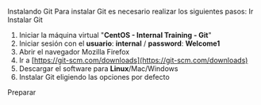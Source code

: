 Instalando Git
Para instalar Git es necesario realizar los siguientes pasos:
Ir 
Instalar Git
 1. Iniciar la máquina virtual "**CentOS - Internal Training - Git**"
 2. Iniciar sesión con el **usuario**: **internal** / **password**: **Welcome1**
 3. Abrir el navegador Mozilla Firefox
 4. Ir a [https://git-scm.com/downloads](https://git-scm.com/downloads)
 5. Descargar el software para **Linux**/Mac/Windows
 6. Instalar Git eligiendo las opciones por defecto

Preparar 
<!--stackedit_data:
eyJoaXN0b3J5IjpbODk0NTg1ODA3LDM1OTY3MzQ2LDczMDk5OD
ExNl19
-->